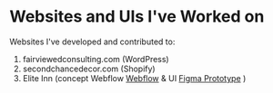 # Websites and UIs I've Worked on
Websites I've developed and contributed to:
1. fairviewedconsulting.com (WordPress)
2. secondchancedecor.com (Shopify)
3. Elite Inn (concept Webflow <a href="https://preview.webflow.com/preview/elite-inn-eesha-6bd736-10-0f6446a90fb6a?utm_medium=preview_link&utm_source=designer&utm_content=elite-inn-eesha-6bd736-10-0f6446a90fb6a&preview=a14d312796ade6fc3672d3c9ba15571f&workflow=preview">Webflow</a> & UI <a href="https://www.figma.com/proto/UXAsJK6HpbpWUnU7HXjckj/Elite-Inn?type=design&node-id=417-6291&scaling=scale-down&page-id=0%3A1&starting-point-node-id=8%3A3&show-proto-sidebar=1">Figma Prototype</a> )


